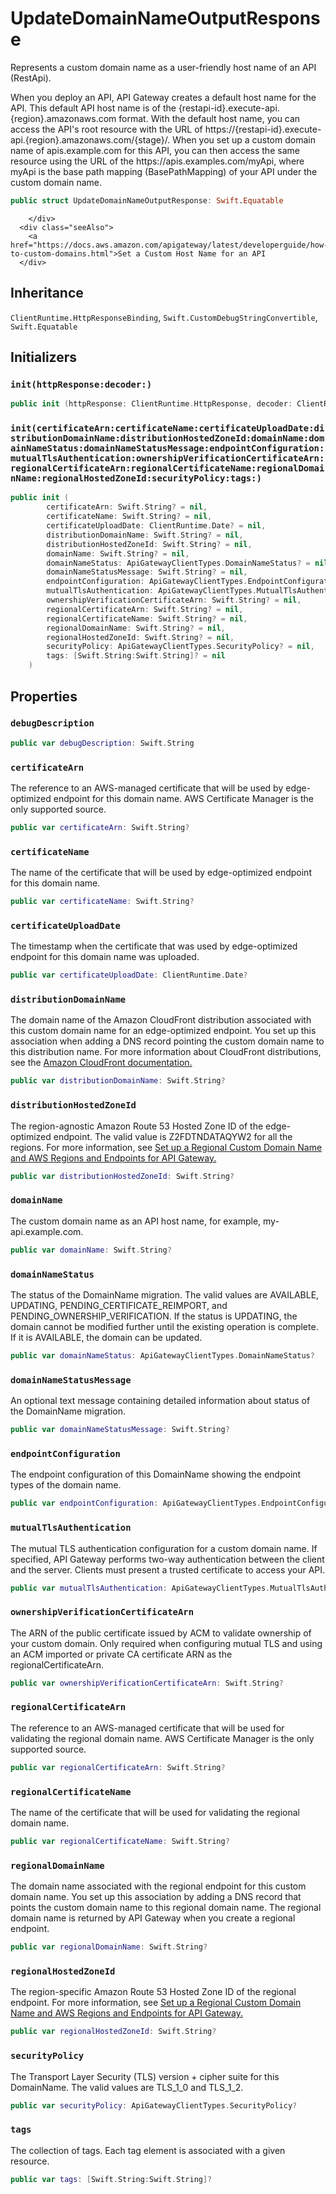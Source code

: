 # UpdateDomainNameOutputResponse

Represents a custom domain name as a user-friendly host name of an API (RestApi).

<div class="Remarks">
When you deploy an API, API Gateway creates a default host name for the API. This default API host name is of the {restapi-id}.execute-api.{region}.amazonaws.com format. With the default host name, you can access the API's root resource with the URL of https:​//{restapi-id}.execute-api.{region}.amazonaws.com/{stage}/. When you set up a custom domain name of apis.example.com for this API, you can then access the same resource using the URL of the https:​//apis.examples.com/myApi, where myApi is the base path mapping (BasePathMapping) of your API under the custom domain name.

``` swift
public struct UpdateDomainNameOutputResponse: Swift.Equatable 
```

``` 
    </div>
  <div class="seeAlso">
    <a href="https://docs.aws.amazon.com/apigateway/latest/developerguide/how-to-custom-domains.html">Set a Custom Host Name for an API
  </div>
```

## Inheritance

`ClientRuntime.HttpResponseBinding`, `Swift.CustomDebugStringConvertible`, `Swift.Equatable`

## Initializers

### `init(httpResponse:decoder:)`

``` swift
public init (httpResponse: ClientRuntime.HttpResponse, decoder: ClientRuntime.ResponseDecoder? = nil) throws 
```

### `init(certificateArn:certificateName:certificateUploadDate:distributionDomainName:distributionHostedZoneId:domainName:domainNameStatus:domainNameStatusMessage:endpointConfiguration:mutualTlsAuthentication:ownershipVerificationCertificateArn:regionalCertificateArn:regionalCertificateName:regionalDomainName:regionalHostedZoneId:securityPolicy:tags:)`

``` swift
public init (
        certificateArn: Swift.String? = nil,
        certificateName: Swift.String? = nil,
        certificateUploadDate: ClientRuntime.Date? = nil,
        distributionDomainName: Swift.String? = nil,
        distributionHostedZoneId: Swift.String? = nil,
        domainName: Swift.String? = nil,
        domainNameStatus: ApiGatewayClientTypes.DomainNameStatus? = nil,
        domainNameStatusMessage: Swift.String? = nil,
        endpointConfiguration: ApiGatewayClientTypes.EndpointConfiguration? = nil,
        mutualTlsAuthentication: ApiGatewayClientTypes.MutualTlsAuthentication? = nil,
        ownershipVerificationCertificateArn: Swift.String? = nil,
        regionalCertificateArn: Swift.String? = nil,
        regionalCertificateName: Swift.String? = nil,
        regionalDomainName: Swift.String? = nil,
        regionalHostedZoneId: Swift.String? = nil,
        securityPolicy: ApiGatewayClientTypes.SecurityPolicy? = nil,
        tags: [Swift.String:Swift.String]? = nil
    )
```

## Properties

### `debugDescription`

``` swift
public var debugDescription: Swift.String 
```

### `certificateArn`

The reference to an AWS-managed certificate that will be used by edge-optimized endpoint for this domain name. AWS Certificate Manager is the only supported source.

``` swift
public var certificateArn: Swift.String?
```

### `certificateName`

The name of the certificate that will be used by edge-optimized endpoint for this domain name.

``` swift
public var certificateName: Swift.String?
```

### `certificateUploadDate`

The timestamp when the certificate that was used by edge-optimized endpoint for this domain name was uploaded.

``` swift
public var certificateUploadDate: ClientRuntime.Date?
```

### `distributionDomainName`

The domain name of the Amazon CloudFront distribution associated with this custom domain name for an edge-optimized endpoint. You set up this association when adding a DNS record pointing the custom domain name to this distribution name. For more information about CloudFront distributions, see the <a target="_blank" href="https:​//aws.amazon.com/documentation/cloudfront/">Amazon CloudFront documentation.

``` swift
public var distributionDomainName: Swift.String?
```

### `distributionHostedZoneId`

The region-agnostic Amazon Route 53 Hosted Zone ID of the edge-optimized endpoint. The valid value is Z2FDTNDATAQYW2 for all the regions. For more information, see <a href="https:​//docs.aws.amazon.com/apigateway/latest/developerguide/apigateway-regional-api-custom-domain-create.html">Set up a Regional Custom Domain Name and <a href="https:​//docs.aws.amazon.com/general/latest/gr/rande.html#apigateway_region">AWS Regions and Endpoints for API Gateway.

``` swift
public var distributionHostedZoneId: Swift.String?
```

### `domainName`

The custom domain name as an API host name, for example, my-api.example.com.

``` swift
public var domainName: Swift.String?
```

### `domainNameStatus`

The status of the DomainName migration. The valid values are AVAILABLE, UPDATING, PENDING\_CERTIFICATE\_REIMPORT, and PENDING\_OWNERSHIP\_VERIFICATION. If the status is UPDATING, the domain cannot be modified further until the existing operation is complete. If it is AVAILABLE, the domain can be updated.

``` swift
public var domainNameStatus: ApiGatewayClientTypes.DomainNameStatus?
```

### `domainNameStatusMessage`

An optional text message containing detailed information about status of the DomainName migration.

``` swift
public var domainNameStatusMessage: Swift.String?
```

### `endpointConfiguration`

The endpoint configuration of this DomainName showing the endpoint types of the domain name.

``` swift
public var endpointConfiguration: ApiGatewayClientTypes.EndpointConfiguration?
```

### `mutualTlsAuthentication`

The mutual TLS authentication configuration for a custom domain name. If specified, API Gateway performs two-way authentication between the client and the server. Clients must present a trusted certificate to access your API.

``` swift
public var mutualTlsAuthentication: ApiGatewayClientTypes.MutualTlsAuthentication?
```

### `ownershipVerificationCertificateArn`

The ARN of the public certificate issued by ACM to validate ownership of your custom domain. Only required when configuring mutual TLS and using an ACM imported or private CA certificate ARN as the regionalCertificateArn.

``` swift
public var ownershipVerificationCertificateArn: Swift.String?
```

### `regionalCertificateArn`

The reference to an AWS-managed certificate that will be used for validating the regional domain name. AWS Certificate Manager is the only supported source.

``` swift
public var regionalCertificateArn: Swift.String?
```

### `regionalCertificateName`

The name of the certificate that will be used for validating the regional domain name.

``` swift
public var regionalCertificateName: Swift.String?
```

### `regionalDomainName`

The domain name associated with the regional endpoint for this custom domain name. You set up this association by adding a DNS record that points the custom domain name to this regional domain name. The regional domain name is returned by API Gateway when you create a regional endpoint.

``` swift
public var regionalDomainName: Swift.String?
```

### `regionalHostedZoneId`

The region-specific Amazon Route 53 Hosted Zone ID of the regional endpoint. For more information, see <a href="https:​//docs.aws.amazon.com/apigateway/latest/developerguide/apigateway-regional-api-custom-domain-create.html">Set up a Regional Custom Domain Name and  <a href="https:​//docs.aws.amazon.com/general/latest/gr/rande.html#apigateway_region">AWS Regions and Endpoints for API Gateway.

``` swift
public var regionalHostedZoneId: Swift.String?
```

### `securityPolicy`

The Transport Layer Security (TLS) version + cipher suite for this DomainName. The valid values are TLS\_1\_0 and TLS\_1\_2.

``` swift
public var securityPolicy: ApiGatewayClientTypes.SecurityPolicy?
```

### `tags`

The collection of tags. Each tag element is associated with a given resource.

``` swift
public var tags: [Swift.String:Swift.String]?
```
